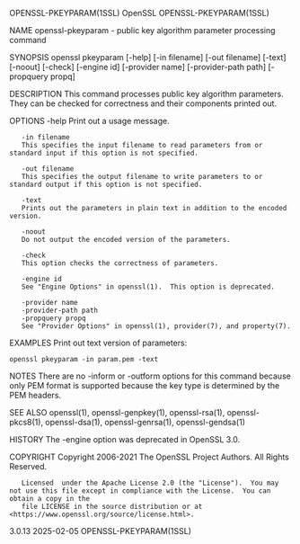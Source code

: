 OPENSSL-PKEYPARAM(1SSL)							    OpenSSL						       OPENSSL-PKEYPARAM(1SSL)

NAME
       openssl-pkeyparam - public key algorithm parameter processing command

SYNOPSIS
       openssl pkeyparam [-help] [-in filename] [-out filename] [-text] [-noout] [-check] [-engine id] [-provider name] [-provider-path path] [-propquery
       propq]

DESCRIPTION
       This command processes public key algorithm parameters.	They can be checked for correctness and their components printed out.

OPTIONS
       -help
	   Print out a usage message.

       -in filename
	   This specifies the input filename to read parameters from or standard input if this option is not specified.

       -out filename
	   This specifies the output filename to write parameters to or standard output if this option is not specified.

       -text
	   Prints out the parameters in plain text in addition to the encoded version.

       -noout
	   Do not output the encoded version of the parameters.

       -check
	   This option checks the correctness of parameters.

       -engine id
	   See "Engine Options" in openssl(1).	This option is deprecated.

       -provider name
       -provider-path path
       -propquery propq
	   See "Provider Options" in openssl(1), provider(7), and property(7).

EXAMPLES
       Print out text version of parameters:

	openssl pkeyparam -in param.pem -text

NOTES
       There are no -inform or -outform options for this command because only PEM format is supported because the key type is determined by the PEM headers.

SEE ALSO
       openssl(1), openssl-genpkey(1), openssl-rsa(1), openssl-pkcs8(1), openssl-dsa(1), openssl-genrsa(1), openssl-gendsa(1)

HISTORY
       The -engine option was deprecated in OpenSSL 3.0.

COPYRIGHT
       Copyright 2006-2021 The OpenSSL Project Authors. All Rights Reserved.

       Licensed	 under the Apache License 2.0 (the "License").	You may not use this file except in compliance with the License.  You can obtain a copy in the
       file LICENSE in the source distribution or at <https://www.openssl.org/source/license.html>.

3.0.13									  2025-02-05						       OPENSSL-PKEYPARAM(1SSL)
